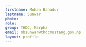 ```yaml
---
firstname: Mohan Bahadur 
lastname: Sunwar
photo: 
role: 
group: THDC, Marpha
email: mbsunwar@thdcmustang.gov.np
layout: profile
---
```

